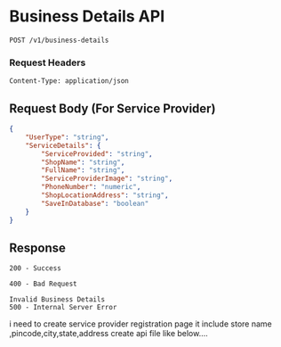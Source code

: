 # Business Details API
```
POST /v1/business-details
```
### Request Headers
```
Content-Type: application/json
```
 ## Request Body (For Service Provider)
```json
{
    "UserType": "string",
    "ServiceDetails": {
        "ServiceProvided": "string",
        "ShopName": "string",
        "FullName": "string",
        "ServiceProviderImage": "string",
        "PhoneNumber": "numeric",
        "ShopLocationAddress": "string",
        "SaveInDatabase": "boolean"
    }
}

```
## Response
```
200 - Success

400 - Bad Request

Invalid Business Details
500 - Internal Server Error
```







i need to create service provider registration page 
it include store name ,pincode,city,state,address create api file like below....